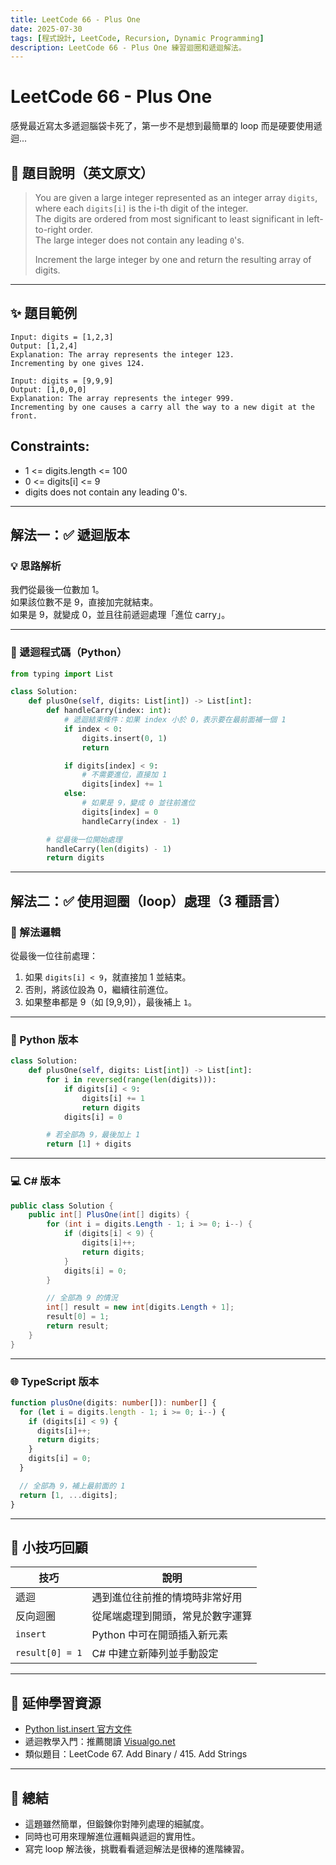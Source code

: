 ```yaml
---
title: LeetCode 66 - Plus One
date: 2025-07-30
tags: [程式設計, LeetCode, Recursion, Dynamic Programming]
description: LeetCode 66 - Plus One 練習迴圈和遞迴解法。
---
```


# LeetCode 66 - Plus One

感覺最近寫太多遞迴腦袋卡死了，第一步不是想到最簡單的 loop 而是硬要使用遞迴...

## 🧠 題目說明（英文原文）

> You are given a large integer represented as an integer array `digits`, where each `digits[i]` is the i-th digit of the integer.  
> The digits are ordered from most significant to least significant in left-to-right order.  
> The large integer does not contain any leading `0`'s.
>
> Increment the large integer by one and return the resulting array of digits.

---

## ✨ 題目範例

```
Input: digits = [1,2,3]
Output: [1,2,4]
Explanation: The array represents the integer 123.
Incrementing by one gives 124.
```

```
Input: digits = [9,9,9]
Output: [1,0,0,0]
Explanation: The array represents the integer 999.
Incrementing by one causes a carry all the way to a new digit at the front.
```

## Constraints:

- 1 <= digits.length <= 100
- 0 <= digits[i] <= 9
- digits does not contain any leading 0's.

---

## 解法一：✅ 遞迴版本

### 💡 思路解析

我們從最後一位數加 1。  
如果該位數不是 9，直接加完就結束。  
如果是 9，就變成 0，並且往前遞迴處理「進位 carry」。

---

### 🔁 遞迴程式碼（Python）

```python
from typing import List

class Solution:
    def plusOne(self, digits: List[int]) -> List[int]:
        def handleCarry(index: int):
            # 遞迴結束條件：如果 index 小於 0，表示要在最前面補一個 1
            if index < 0:
                digits.insert(0, 1)
                return

            if digits[index] < 9:
                # 不需要進位，直接加 1
                digits[index] += 1
            else:
                # 如果是 9，變成 0 並往前進位
                digits[index] = 0
                handleCarry(index - 1)

        # 從最後一位開始處理
        handleCarry(len(digits) - 1)
        return digits
```

---

## 解法二：✅ 使用迴圈（loop）處理（3 種語言）

### 🧠 解法邏輯

從最後一位往前處理：

1. 如果 `digits[i] < 9`，就直接加 1 並結束。
2. 否則，將該位設為 0，繼續往前進位。
3. 如果整串都是 9（如 [9,9,9]），最後補上 `1`。

---

### 🐍 Python 版本

```python
class Solution:
    def plusOne(self, digits: List[int]) -> List[int]:
        for i in reversed(range(len(digits))):
            if digits[i] < 9:
                digits[i] += 1
                return digits
            digits[i] = 0

        # 若全部為 9，最後加上 1
        return [1] + digits
```

---

### 💻 C# 版本

```csharp
public class Solution {
    public int[] PlusOne(int[] digits) {
        for (int i = digits.Length - 1; i >= 0; i--) {
            if (digits[i] < 9) {
                digits[i]++;
                return digits;
            }
            digits[i] = 0;
        }

        // 全部為 9 的情況
        int[] result = new int[digits.Length + 1];
        result[0] = 1;
        return result;
    }
}
```

---

### 🌐 TypeScript 版本

```ts
function plusOne(digits: number[]): number[] {
  for (let i = digits.length - 1; i >= 0; i--) {
    if (digits[i] < 9) {
      digits[i]++;
      return digits;
    }
    digits[i] = 0;
  }

  // 全部為 9，補上最前面的 1
  return [1, ...digits];
}
```

---

## 🧰 小技巧回顧

| 技巧            | 說明                             |
| --------------- | -------------------------------- |
| 遞迴            | 遇到進位往前推的情境時非常好用   |
| 反向迴圈        | 從尾端處理到開頭，常見於數字運算 |
| `insert`        | Python 中可在開頭插入新元素      |
| `result[0] = 1` | C# 中建立新陣列並手動設定        |

---

## 📘 延伸學習資源

- [Python list.insert 官方文件](https://docs.python.org/3/tutorial/datastructures.html)
- 遞迴教學入門：推薦閱讀 [Visualgo.net](https://visualgo.net/en/recursion)
- 類似題目：LeetCode 67. Add Binary / 415. Add Strings

---

## 🎯 總結

- 這題雖然簡單，但鍛鍊你對陣列處理的細膩度。
- 同時也可用來理解進位邏輯與遞迴的實用性。
- 寫完 loop 解法後，挑戰看看遞迴解法是很棒的進階練習。
